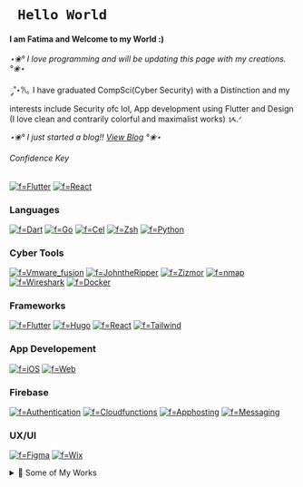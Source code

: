 # ```  Hello World  ```

#### I am Fatima and Welcome to my World :) 

_⋆❀° I love programming and will be updating this page with my creations. °❀⋆_

 ༘˚⋆𐙚｡ I have graduated CompSci(Cyber Security) with a Distinction and my interests include Security ofc lol, App development using Flutter and Design (I love clean and contrarily colorful and maximalist works) ᝰ.ᐟ

 _⋆❀° I just started a blog!! [View Blog](https://fatties-blog.vercel.app) °❀⋆_


###### Confidence Key
[![f=Flutter](https://img.shields.io/badge/★★★★★-FF69B4?style=for-the-badge)](https://github.com/fatima2003)
[![f=React](https://img.shields.io/badge/★★★-FFA9D4?style=for-the-badge)](https://github.com/fatima2003)

### Languages
[![f=Dart](https://img.shields.io/badge/dart-FF69B4?style=for-the-badge&logo=dart)](https://github.com/fatima2003)
[![f=Go](https://img.shields.io/badge/go-FF69B4?style=for-the-badge&logo=go)](https://github.com/fatima2003)
[![f=Cel](https://img.shields.io/badge/cel-FF69B4?style=for-the-badge&logo=cel)](https://github.com/fatima2003)
[![f=Zsh](https://img.shields.io/badge/zsh-FFA9D4?style=for-the-badge&logo=zsh)](https://github.com/fatima2003)
[![f=Python](https://img.shields.io/badge/python-FFA9D4?style=for-the-badge&logo=python)](https://github.com/fatima2003)

### Cyber Tools
[![f=Vmware_fusion](https://img.shields.io/badge/Vmware_fusion-FF69B4?style=for-the-badge&logo=Vmware)](https://github.com/fatima2003)
[![f=JohntheRipper](https://img.shields.io/badge/john_the_ripper-FF69B4?style=for-the-badge&logo=hackaday)](https://github.com/fatima2003)
[![f=Zizmor](https://img.shields.io/badge/Zizmor-FFA9D4?style=for-the-badge&logo=Zizmor)](https://github.com/fatima2003)
[![f=nmap](https://img.shields.io/badge/nmap-FFA9D4?style=for-the-badge&logo=nmap)](https://github.com/fatima2003)
[![f=Wireshark](https://img.shields.io/badge/wireshark-FFA9D4?style=for-the-badge&logo=wireshark)](https://github.com/fatima2003)
[![f=Docker](https://img.shields.io/badge/Docker-FFA9D4?style=for-the-badge&logo=Docker)](https://github.com/fatima2003)

### Frameworks
[![f=Flutter](https://img.shields.io/badge/flutter-FF69B4?style=for-the-badge&logo=flutter)](https://github.com/fatima2003)
[![f=Hugo](https://img.shields.io/badge/hugo-FFA9D4?style=for-the-badge&logo=hugo)](https://github.com/fatima2003)
[![f=React](https://img.shields.io/badge/react-FFA9D4?style=for-the-badge&logo=react)](https://github.com/fatima2003)
[![f=Tailwind](https://img.shields.io/badge/tailwindcss-FFA9D4?style=for-the-badge&logo=tailwindcss)](https://github.com/fatima2003)

### App Developement
[![f=iOS](https://img.shields.io/badge/ios-FF69B4?style=for-the-badge&logo=ios)](https://github.com/fatima2003)
[![f=Web](https://img.shields.io/badge/web-FF69B4?style=for-the-badge&logo=internetcomputer)](https://github.com/fatima2003)

### Firebase
[![f=Authentication](https://img.shields.io/badge/authentication-FF69B4?style=for-the-badge&logo=firebase)](https://github.com/fatima2003)
[![f=Cloudfunctions](https://img.shields.io/badge/Cloudfunctions-FF69B4?style=for-the-badge&logo=firebase)](https://github.com/fatima2003)
[![f=Apphosting](https://img.shields.io/badge/Apphosting-FF69B4?style=for-the-badge&logo=firebase)](https://github.com/fatima2003)
[![f=Messaging](https://img.shields.io/badge/Messaging-FFA9D4?style=for-the-badge&logo=firebase)](https://github.com/fatima2003)

### UX/UI
[![f=Figma](https://img.shields.io/badge/figma-FFA9D4?style=for-the-badge&logo=figma)](https://github.com/fatima2003)
[![f=Wix](https://img.shields.io/badge/wix-FFA9D4?style=for-the-badge&logo=wix)](https://github.com/fatima2003)

<details>
  <summary>🌟 Some of My Works</summary>
  <p align="center">

   ______________________________

  #### 👩🏽‍💻 Currently a contributor and mentee under OpenBao :)
  *I'm working on enhancing the PKI (Public Key Infrastructure) endpoint.* 
  
   [My Contributions](https://github.com/openbao/openbao/issues?q=author%3Afatima2003+)

   I am also an Organization-Level Moderator! :D
  ______________________________

  #### 🕌 Waqt: Prayer times for mosques in Harare
  *Displays salaah times for mosques in Harare.*
  
  [View as Web App](https://masjid2024-79d97.web.app)   
  [View on App Store (for iOS)](https://apps.apple.com/ae/app/salaah-waqt/id6639612429)
  ______________________________

  #### 🍬 Kreckle Foods: A confectionery wholesaler
  *E-commerce platform for a confectionery wholesaler.*
  
  [Visit Website](https://www.krecklefoods.com)
  ______________________________
  #### 🎨 Draggable: A simple CSS animation tool
  *Create animations by dragging the cursor on the screen.*
  
  [View Project](https://draggablecss.vercel.app)
  
  ______________________________
  #### ✍️ My Blog: Created using Hugo
  *I publish blogs about tech, food spots and art :D*
  
  [View Blog](https://fatties-blog.vercel.app)
  _____________________________
  #### 💼 My Portfolio: Created using Next.js
  *My personal portfolio showcasing my work and skills.*
  
  [View Portfolio](https://fatties-portfolio.vercel.app)
  ______________________________

  #### 🎨 Waqt Logo: Designed in Figma
  *A logo design created using Figma.*
  
  [View on Figma](https://www.figma.com/proto/jS63p8uYMBpUvObFxJu05b/Logo-Design?node-id=305-45&t=I9uQunrXf5tUoQyF-1)

  ______________________________
  </p>
</details>
